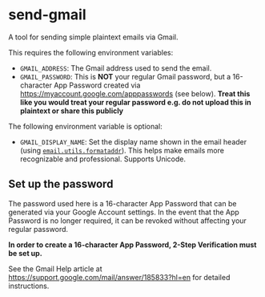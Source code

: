 # send-gmail

A tool for sending simple plaintext emails via Gmail.

This requires the following environment variables:

- `GMAIL_ADDRESS`: The Gmail address used to send the email.
- `GMAIL_PASSWORD`: This is **NOT** your regular Gmail password, but a 16-character App Password created via https://myaccount.google.com/apppasswords (see below). **Treat this like you would treat your regular password e.g. do not upload this in plaintext or share this publicly**

The following environment variable is optional:

- `GMAIL_DISPLAY_NAME`: Set the display name shown in the email header (using [`email.utils.formataddr`](https://docs.python.org/3/library/email.utils.html#email.utils.formataddr)). This helps make emails more recognizable and professional. Supports Unicode.

## Set up the password

The password used here is a 16-character App Password that can be generated via your Google Account settings. In the event that the App Password is no longer required, it can be revoked without affecting your regular password.

**In order to create a 16-character App Password, 2-Step Verification must be set up.**

See the Gmail Help article at https://support.google.com/mail/answer/185833?hl=en for detailed instructions.
